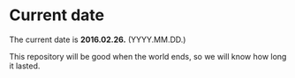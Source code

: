 # Current date

The current date is **2016.02.26.** (YYYY.MM.DD.)

This repository will be good when the world ends, so we will know how long it lasted.